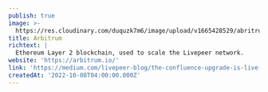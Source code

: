 ```yaml
---
publish: true
image: >-
  https://res.cloudinary.com/duquzk7m6/image/upload/v1665428529/abritrum_vjviho.png
title: Arbitrum
richtext: |
  Ethereum Layer 2 blockchain, used to scale the Livepeer network.
website: 'https://arbitrum.io/'
link: 'https://medium.com/livepeer-blog/the-confluence-upgrade-is-live-3b6b342ea71e'
createdAt: '2022-10-08T04:00:00.000Z'
---
```


